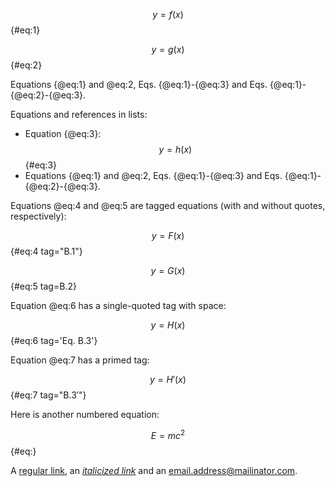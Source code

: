 
$$ y = f(x) $$ {#eq:1}

$$ y = g(x) $${#eq:2}

Equations {@eq:1} and @eq:2, Eqs. {@eq:1}-{@eq:3} and Eqs. {@eq:1}-{@eq:2}-{@eq:3}.

Equations and references in lists:

  * Equation {@eq:3}:
    $$ y = h(x) $$ {#eq:3}
  * Equations {@eq:1} and @eq:2, Eqs. {@eq:1}-{@eq:3} and 
    Eqs. {@eq:1}-{@eq:2}-{@eq:3}.

Equations @eq:4 and @eq:5 are tagged equations (with and without quotes, respectively):

$$ y = F(x) $$ {#eq:4 tag="B.1"}

$$ y = G(x) $$ {#eq:5 tag=B.2}

Equation @eq:6 has a single-quoted tag with space:

$$ y = H(x) $$ {#eq:6 tag='Eq. B.3'}

Equation @eq:7 has a primed tag:

$$ y = H'(x) $$ {#eq:7 tag="$\mathrm{B.3'}$"}

Here is another numbered equation:

$$ E = mc^2 $$ {#eq:}

A [regular link](http://example.com/), an [*italicized link*](http://example.com/) and an email.address@mailinator.com.


